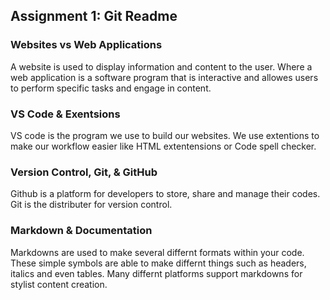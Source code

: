## Assignment 1: Git Readme

### Websites vs Web Applications

<p> A website is used to display information and content to the user. Where a web application is a software program that is interactive and allowes users to perform specific tasks and engage in content. </p>

### VS Code & Exentsions

<p>VS code is the program we use to build our websites. We use extentions to make our workflow easier like HTML extentensions or Code spell checker.</p>

### Version Control, Git, & GitHub

<p> Github is a platform for developers to store, share and manage their codes. Git is the distributer for version control.  </p>

### Markdown & Documentation

<p>Markdowns are used to make several differnt formats within your code. These simple symbols are able to make differnt things such as headers, italics and even tables. Many differnt platforms support markdowns for stylist content creation.</p>
